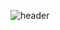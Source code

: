 ![header](https://capsule-render.vercel.app/api?type=slice&color=auto&height=300&section=header&text=dder's%20github&fontAlign=63&fontAlignY=35&desc=Maple.gg&descAlignY=42&descAlign=60&fontSize=70&rotate=20)
<!--
**dder2013132/dder2013132** is a ✨ _special_ ✨ repository because its `README.md` (this file) appears on your GitHub profile.

Here are some ideas to get you started:

- 🔭 I’m currently working on ...
- 🌱 I’m currently learning ...
- 👯 I’m looking to collaborate on ...
- 🤔 I’m looking for help with ...
- 💬 Ask me about ...
- 📫 How to reach me: ...
- 😄 Pronouns: ...
- ⚡ Fun fact: ...
-->
